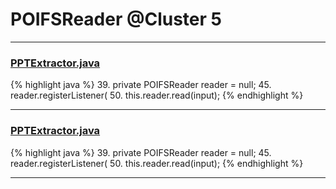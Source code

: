 # POIFSReader @Cluster 5

***

### [PPTExtractor.java](https://searchcode.com/codesearch/view/48925114/)
{% highlight java %}
39. private POIFSReader reader = null;
45.   reader.registerListener(
50.     this.reader.read(input);
{% endhighlight %}

***

### [PPTExtractor.java](https://searchcode.com/codesearch/view/138791633/)
{% highlight java %}
39. private POIFSReader reader = null;
45.   reader.registerListener(
50.     this.reader.read(input);
{% endhighlight %}

***

